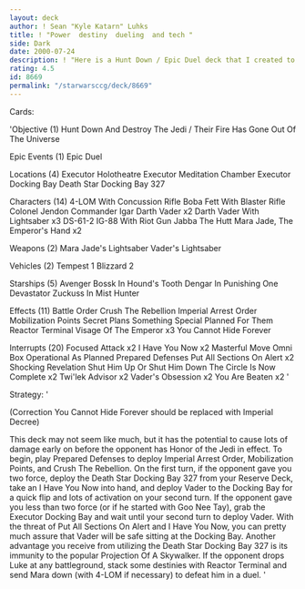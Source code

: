 ```yaml
---
layout: deck
author: ! Sean "Kyle Katarn" Luhks
title: ! "Power  destiny  dueling  and tech "
side: Dark
date: 2000-07-24
description: ! "Here is a Hunt Down / Epic Duel deck that I created to take advantage of the new starting interrupt and Mobilization Points."
rating: 4.5
id: 8669
permalink: "/starwarsccg/deck/8669"
---
```

Cards: 

'Objective (1)
Hunt Down And Destroy The Jedi / Their Fire Has Gone Out Of The Universe

Epic Events (1)
Epic Duel

Locations (4)
Executor Holotheatre
Executor Meditation Chamber
Executor Docking Bay
Death Star Docking Bay 327

Characters (14)
4-LOM With Concussion Rifle
Boba Fett With Blaster Rifle
Colonel Jendon
Commander Igar
Darth Vader x2
Darth Vader With Lightsaber x3
DS-61-2
IG-88 With Riot Gun
Jabba The Hutt
Mara Jade, The Emperor's Hand x2

Weapons (2)
Mara Jade's Lightsaber
Vader's Lightsaber

Vehicles (2)
Tempest 1
Blizzard 2

Starships (5)
Avenger
Bossk In Hound's Tooth
Dengar In Punishing One
Devastator
Zuckuss In Mist Hunter

Effects (11)
Battle Order
Crush The Rebellion
Imperial Arrest Order
Mobilization Points
Secret Plans
Something Special Planned For Them
Reactor Terminal
Visage Of The Emperor x3
You Cannot Hide Forever

Interrupts (20)
Focused Attack x2
I Have You Now x2
Masterful Move
Omni Box
Operational As Planned
Prepared Defenses
Put All Sections On Alert x2
Shocking Revelation
Shut Him Up Or Shut Him Down
The Circle Is Now Complete x2
Twi'lek Advisor x2
Vader's Obsession x2
You Are Beaten x2    '

Strategy: '

(Correction You Cannot Hide Forever should be replaced with Imperial Decree)

This deck may not seem like much, but it has the potential to cause lots of damage early on before the opponent has Honor of the Jedi in effect.  To begin, play Prepared Defenses to deploy Imperial Arrest Order, Mobilization Points, and Crush The Rebellion.  On the first turn, if the opponent gave you two force, deploy the Death Star Docking Bay 327 from your Reserve Deck, take an I Have You Now into hand, and deploy Vader to the Docking Bay for a quick flip and lots of activation on your second turn.  If the opponent gave you less than two force (or if he started with Goo Nee Tay), grab the Executor Docking Bay and wait until your second turn to deploy Vader.	With the threat of Put All Sections On Alert and I Have You Now, you can pretty much assure that Vader will be safe sitting at the Docking Bay.  Another advantage you receive from utilizing the Death Star Docking Bay 327 is its immunity to the popular Projection Of A Skywalker.  If the opponent drops Luke at any battleground, stack some destinies with Reactor Terminal and send Mara down (with 4-LOM if necessary) to defeat him in a duel.  '
